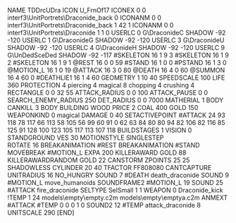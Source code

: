 NAME 			TDDrcUDra
ICON 			U_FrnOf17
ICONEX 0 0 interf3\UnitPortrets\Draconide_back 0
ICONANM 0 0 interf3\UnitPortrets\Draconide_back 1 42 1
ICONANM 0 0 interf3\UnitPortrets\Draconide 1 1 0
USERLC 			0 G\DraconideC SHADOW -92 -120
USERLC 			1 G\DraconideG SHADOW -92 -120
USERLC 			3 G\DraconideU SHADOW -92 -120
USERLC 			4 G\DraconideH SHADOW -92 -120
USERLC 			9 G\UnDedSceDed SHADOW -92 -117
#SKELETON               16 1 9 3
#SKELETON               16 1 9 2
#SKELETON               16 1 9 1
@REST      		16 0 0 59
#STAND     		16 1 0 0
#PSTAND    		16 1 3 0
@MOTION_L  		16 1 0 19
@ATTACK    		16 3 0 80
@DEATH     		16 4 0 60
@SUMMON     		16 4 60 0 
#DEATHLIE1 		16 1 4 60
GEOMETRY 		1 10 40
SPEEDSCALE 100
LIFE     		360
PROTECTION 		4 piercing 4 magical 8 chopping 4 crushing 4
RECTANGLE 		0 0 32 55
ATTACK_RADIUS 		0 0 100
ATTACK_PAUSE 		0 0
SEARCH_ENEMY_RADIUS 	250
DET_RADIUS 		0 0 7000
MATHERIAL 		1 BODY
CANKILL 3 BODY BUILDING WOOD
PRICE 			2 COAL 400 GOLD 150
WEAPONKIND 		0 magical
DAMAGE   		0 40
SETACTIVEPOINT		#ATTACK 24 93 118 78 117 66 113 58 105 56 99 60 91 0 62 63 84 80 80 94 82 106 82 116 85 125 91 128 100 123 105 117 113 107 118
BUILDSTAGES 		1
VISION 			0
STANDGROUND
VES 			30
MOTIONSTYLE 		SINGLESTEP 	
ROTATE 			16
BREAKANIMATION #REST
BREAKANIMATION #STAND
MOVEBREAK #MOTION_L
EXPA 			200
KILLERAWARD             GOLD 88
KILLERAWARDRANDOM       GOLD 22
CANSTORM
ZPOINTS 25 25
SHADOWLESS
CYLINDER 20 40
TFACTOR FF808080
CANTCAPTURE
UNITRADIUS 16
NO_HUNGRY
SOUND 7 #DEATH death_draconide
SOUND 9 #MOTION_L move_humanoids
SOUNDFRAME2 #MOTION_L 19
SOUND 25 #ATTACK fire_draconide
SELTYPE SelSmall 1 1
WEAPON 0 Draconide_kick
!TEMP  1 24 models\empty\empty.c2m models\empty\emptya.c2m
ANMEXT #ATTACK #TEMP 0 0 0 1 0
SOUND2 12 #TEMP attack_draconide 8
UNITSCALE        290
[END]
